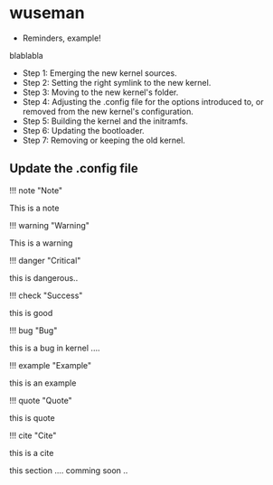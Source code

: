 # wuseman

* Reminders, example!

blablabla

* Step 1: Emerging the new kernel sources.
* Step 2: Setting the right symlink to the new kernel.
* Step 3: Moving to the new kernel's folder.
* Step 4: Adjusting the .config file for the options introduced to, or removed from the new kernel's configuration.
* Step 5: Building the kernel and the initramfs.
* Step 6: Updating the bootloader.
* Step 7: Removing or keeping the old kernel.

## Update the .config file

!!! note "Note"

This is a note 

!!! warning  "Warning"

This is a warning

!!! danger "Critical"

this is dangerous..

!!! check "Success"

this is good

!!! bug "Bug"

this is a bug in kernel ....

!!! example "Example"

this is an example

!!! quote "Quote"

this is quote

!!! cite "Cite"

this is a cite


this section .... comming soon .. 
